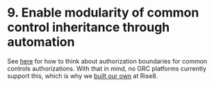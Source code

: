 # 9. Enable modularity of common control inheritance through automation

See [here](policy.md) for how to think about authorization boundaries for common controls authorizations. With that in mind, no GRC platforms currently support this, which is why we [built our own](https://www.rise8.us/solutions/tracer) at Rise8.
